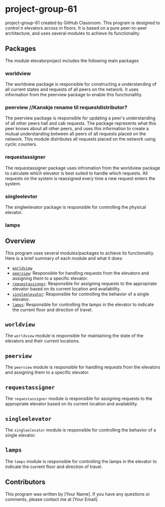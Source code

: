 # project-group-61
project-group-61 created by GitHub Classroom.
This program is designed to control n elevators across m floors. It is based on a pure peer-to-peer architecture, and uses several modules to achieve its functionality.

## Packages
The module elevatorproject includes the following main packages
### worldview
The worldview package is responsible for constructing a understanding of all current states and requests of all peers on the network. It uses information from the peerview package to enable this functionallity. 

### peerview //Kanskje rename til requestdistributor?
The peerview package is responsible for updating a peer's understanding of all other peers hall and cab requests. The package represents what this peer knows about all other peers, and uses this information to create a mutual understanding between all peers of all requests placed on the network. This module distributes all requests placed on the network using cyclic counters.
### requestassigner
The requestassigner package uses infromation from the worldview package to calculate which elevator is best suited to handle which requests. All requests on the system is reassigned every time a new request enters the system.

### singleelevtor
The singleelevator package is responsible for controlling the physical elevator.
### lamps



## Overview

This program uses several modules/packages to achieve its functionality. Here is a brief summary of each module and what it does:

- [`worldview`](#worldview)
- [`peerview`](#peerview): Responsible for handling requests from the elevators and assigning them to a specific elevator.
- [`requestassigner`](#requestassigner): Responsible for assigning requests to the appropriate elevator based on its current location and availability.
- [`singleelevator`](#singleelevator): Responsible for controlling the behavior of a single elevator.
- [`lamps`](#lamps): Responsible for controlling the lamps in the elevator to indicate the current floor and direction of travel.




## `worldview`

The `worldview` module is responsible for maintaining the state of the elevators and their current locations.

## `peerview`

The `peerview` module is responsible for handling requests from the elevators and assigning them to a specific elevator.

## `requestassigner`

The `requestassigner` module is responsible for assigning requests to the appropriate elevator based on its current location and availability.

## `singleelevator`

The `singleelevator` module is responsible for controlling the behavior of a single elevator.

## `lamps`

The `lamps` module is responsible for controlling the lamps in the elevator to indicate the current floor and direction of travel.

## Contributors

This program was written by [Your Name]. If you have any questions or comments, please contact me at [Your Email].











